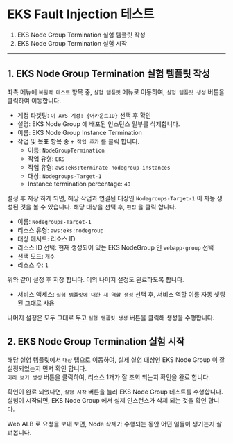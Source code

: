 # EKS Fault Injection 테스트

1. EKS Node Group Termination 실험 템플릿 작성
2. EKS Node Group Termination 실험 시작



---
## 1. EKS Node Group Termination 실험 템플릿 작성
좌측 메뉴에 `복원력 테스트` 항목 중, `실험 템플릿` 메뉴로 이동하여, `실험 템플릿 생성` 버튼을 클릭하여 이동합니다.

- 계정 타겟팅: `이 AWS 계정: {어카운트ID}` 선택 후 확인
- 설명: EKS Node Group 에 배포된 인스턴스 일부를 삭제합니다. 
- 이름: EKS Node Group Instance Termination
- 작업 및 목표 항목 중 `+ 작업 추가` 를 클릭 합니다.
  * 이름: `NodeGroupTermination`
  * 작업 유형: `EKS`
  * 작업 유형: `aws:eks:terminate-nodegroup-instances`
  * 대상: `Nodegroups-Target-1` 
  * Instance termination percentage: `40`

설정 후 저장 하게 되면, 해당 작업과 연결된 대상인 `Nodegroups-Target-1` 이 자동 생성된 것을 볼 수 있습니다. 
해당 대상을 선택 후, `편집` 을 클릭 합니다.

* 이름: `Nodegroups-Target-1`
* 리소스 유형: `aws:eks:nodegroup`
* 대상 메서드: 리소스 ID
* 리소스 ID 선택: 현재 생성되어 있는 EKS NodeGroup 인 `webapp-group` 선택
* 선택 모드: `개수`
* 리소스 수: `1` 

위와 같이 설정 후 저장 합니다.
이외 나머지 설정도 완료하도록 합니다.

- 서비스 액세스: `실험 템플릿에 대한 새 역할 생성` 선택 후, 서비스 역할 이름 자동 셋팅된 그대로 사용

나머지 설정은 모두 그대로 두고 `실험 템플릿 생성` 버튼을 클릭해 생성을 수행합니다.  


## 2. EKS Node Group Termination 실험 시작

해당 실험 템플릿에서 `대상` 탭으로 이동하여, 실제 실험 대상인 EKS Node Group 이 잘 설정되었는지 먼저 확인 합니다.  
`미리 보기 생성` 버튼을 클릭하여, 리소스 1개가 잘 조회 되는지 확인을 완료 합니다.  

확인이 완료 되었다면, `실험 시작` 버튼을 눌러 EKS Node Group 테스트를 수행합니다.  
실험이 시작되면, EKS Node Group 에서 실제 인스턴스가 삭제 되는 것을 확인 합니다.

Web ALB 로 요청을 보내 보면, Node 삭제가 수행되는 동안 어떤 일들이 생기는지 살펴봅니다.  

